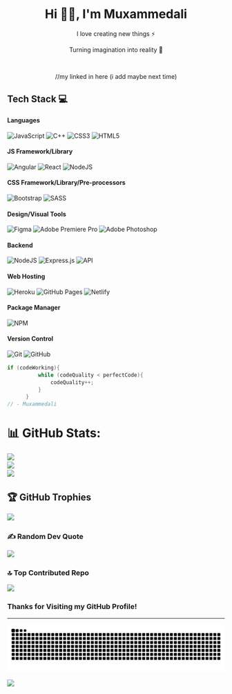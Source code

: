 <h1 align="center"> Hi 👋🏻, I'm Muxammedali </br> 
</h1>
<p align="center">I love creating new things ⚡</p>
<p align="center">Turning imagination into reality 🚀</p>
<br>
<p align="center">
//my linked in here (i add maybe next time) 

## Tech Stack 💻

#### Languages
![JavaScript](https://img.shields.io/badge/-JavaScript-000?style=for-the-badge&logo=javascript)
![C++](https://img.shields.io/badge/C++-000?style=for-the-badge&logo=c++)
![CSS3](https://img.shields.io/badge/-CSS3-000?style=for-the-badge&logo=css3)
![HTML5](https://img.shields.io/badge/-HTML5-000?style=for-the-badge&logo=html5)
  
#### JS Framework/Library
   
![Angular](https://img.shields.io/badge/-AngularJS-000?style=for-the-badge&logo=angular)
![React](https://img.shields.io/badge/-ReactJS-000?style=for-the-badge&logo=react)
![NodeJS](https://img.shields.io/badge/Node.JS-000?style=for-the-badge&logo=node.js)
  
#### CSS Framework/Library/Pre-processors
  
![Bootstrap](https://img.shields.io/badge/-Bootstrap-000?style=for-the-badge&logo=bootstrap)
![SASS](https://img.shields.io/badge/-SASS-000?style=for-the-badge&logo=sass)
  
#### Design/Visual Tools
 
![Figma](https://img.shields.io/badge/-Figma-000?style=for-the-badge&logo=figma)
![Adobe Premiere Pro](https://img.shields.io/badge/Adobe%20Premiere%20Pro-000?style=for-the-badge&logo=Adobe%20Premiere%20Pro&logoColor=white)
![Adobe Photoshop](https://img.shields.io/badge/-Adobe%20Photoshop-000?style=for-the-badge&logo=adobe%20photoshop)

  
#### Backend
![NodeJS](https://img.shields.io/badge/-NodeJS-000?style=for-the-badge&logo=node.js&logoColor=pink)
![Express.js](https://img.shields.io/badge/-ExpressJS-000?style=for-the-badge&logo=express)
![API](https://img.shields.io/badge/-API-000?style=for-the-badge&logo=fastapi)
  
#### Web Hosting
![Heroku](https://img.shields.io/badge/-Heroku-000?style=for-the-badge&logo=heroku)
![GitHub Pages](https://img.shields.io/badge/-GitHub%20Pages-000?style=for-the-badge&logo=github)
![Netlify](https://img.shields.io/badge/-Netlify-000?style=for-the-badge&logo=netlify)
   
#### Package Manager
![NPM](https://img.shields.io/badge/-NPM-000?style=for-the-badge&logo=npm)
  
#### Version Control
![Git](https://img.shields.io/badge/-Git-000?style=for-the-badge&logo=git)
![GitHub](https://img.shields.io/badge/-GitHub-000?style=for-the-badge&logo=github)
  
  ``` C++
if (codeWorking){
            while (codeQuality < perfectCode){
                codeQuality++;
            }
        }
// - Muxammedali
```
# 📊 GitHub Stats:
![](https://github-readme-stats.vercel.app/api?username=Muxammedali&theme=gotham&hide_border=false&include_all_commits=false&count_private=true)<br/>
![](https://github-readme-streak-stats.herokuapp.com/?user=Muxammedali&theme=gotham&hide_border=false)<br/>
![](https://github-readme-stats.vercel.app/api/top-langs/?username=Muxammedali&theme=gotham&hide_border=false&include_all_commits=false&count_private=true&layout=compact)

## 🏆 GitHub Trophies
![](https://github-profile-trophy.vercel.app/?username=Muxammedali&theme=discord&no-frame=false&no-bg=true&margin-w=4)

### ✍️ Random Dev Quote
![](https://quotes-github-readme.vercel.app/api?type=horizontal&theme=radical)

### 🔝 Top Contributed Repo
![](https://github-contributor-stats.vercel.app/api?username=Muxammedali&limit=5&theme=tokyonight&combine_all_yearly_contributions=true)

### Thanks for Visiting my GitHub Profile!
---
<p align="center">
<img src="https://github.com/VishwaGauravIn/VishwaGauravIn/blob/output/github-contribution-grid-snake.svg">
</p>

[![](https://visitcount.itsvg.in/api?id=Muxammedali&icon=6&color=0)](https://visitcount.itsvg.in)


